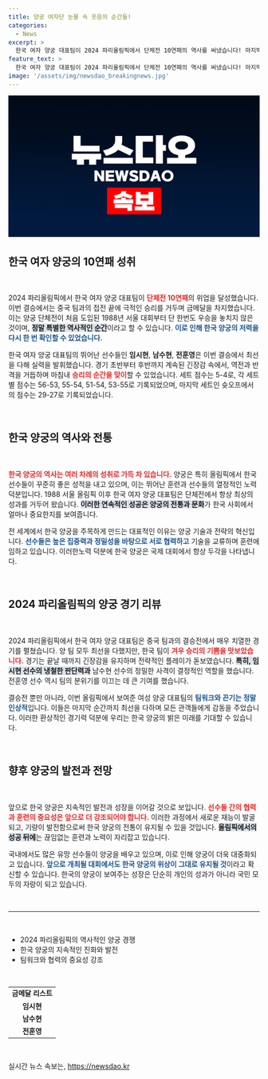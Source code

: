 ```yaml
---
title: 양궁 여자단 눈물 속 웃음의 순간들!
categories:
  - News
excerpt: >
  한국 여자 양궁 대표팀이 2024 파리올림픽에서 단체전 10연패의 역사를 써냈습니다! 마지막까지 긴장감 넘치는 접전 끝에 중국을 물리치며 금메달을 차지한 그들의 감동적인 순간을 함께 확인하세요.
feature_text: >
  한국 여자 양궁 대표팀이 2024 파리올림픽에서 단체전 10연패의 역사를 써냈습니다! 마지막까지 긴장감 넘치는 접전 끝에 중국을 물리치며 금메달을 차지한 그들의 감동적인 순간을 함께 확인하세요.
image: '/assets/img/newsdao_breakingnews.jpg'
---
```


<p><img src="/assets/img/newsdao_breakingnews.jpg" alt="firstkoreanews 속보" /></p>

<h2 data-ke-size="size26">한국 여자 양궁의 10연패 성취</h2>

<p data-ke-size="size16">&nbsp;</p>

<p>2024 파리올림픽에서 한국 여자 양궁 대표팀이 <b><span style="color: #ee2323;">단체전 10연패</span></b>의 위업을 달성했습니다. 이번 결승에서는 중국 팀과의 접전 끝에 극적인 승리를 거두며 금메달을 차지했습니다. 이는 양궁 단체전이 처음 도입된 1988년 서울 대회부터 단 한번도 우승을 놓치지 않은 것이며, <b><span style="background-color: #21538527;">정말 특별한 역사적인 순간</span></b>이라고 할 수 있습니다. <b><span style="color: #1a5490;">이로 인해 한국 양궁의 저력을 다시 한 번 확인할 수 있었습니다.</span></b></p>

<p>한국 여자 양궁 대표팀의 뛰어난 선수들인 <b>임시현</b>, <b>남수현</b>, <b>전훈영</b>은 이번 결승에서 최선을 다해 실력을 발휘했습니다. 경기 초반부터 후반까지 계속된 긴장감 속에서, 역전과 반격을 거듭하며 마침내 <b><span style="color: #ee2323;">승리의 순간을 맞이</span></b>할 수 있었습니다. 세트 점수는 5-4로, 각 세트별 점수는 56-53, 55-54, 51-54, 53-55로 기록되었으며, 마지막 세트인 슛오프에서의 점수는 29-27로 기록되었습니다.</p>

<p data-ke-size="size16">&nbsp;</p>

<h2 data-ke-size="size26">한국 양궁의 역사와 전통</h2>

<p data-ke-size="size16">&nbsp;</p>

<p><b><span style="color: #ee2323;">한국 양궁의 역사는 여러 차례의 성취로 가득 차 있습니다.</span></b> 양궁은 특히 올림픽에서 한국 선수들이 꾸준히 좋은 성적을 내고 있으며, 이는 뛰어난 훈련과 선수들의 열정적인 노력 덕분입니다. 1988 서울 올림픽 이후 한국 여자 양궁 대표팀은 단체전에서 항상 최상의 성과를 거두어 왔습니다. <b><span style="background-color: #21538527;">이러한 연속적인 성공은 양궁의 전통과 문화</span></b>가 한국 사회에서 얼마나 중요한지를 보여줍니다.</p>

<p>전 세계에서 한국 양궁을 주목하게 만드는 대표적인 이유는 양궁 기술과 전략의 혁신입니다. <b><span style="color: #1a5490;">선수들은 높은 집중력과 정밀성을 바탕으로 서로 협력하고</span></b> 기술을 교류하며 훈련에 임하고 있습니다. 이러한노력 덕분에 한국 양궁은 국제 대회에서 항상 두각을 나타냅니다.</p>

<p data-ke-size="size16">&nbsp;</p>

<h2 data-ke-size="size26">2024 파리올림픽의 양궁 경기 리뷰</h2>

<p data-ke-size="size16">&nbsp;</p>

<p>2024 파리올림픽에서 한국 여자 양궁 대표팀은 중국 팀과의 결승전에서 매우 치열한 경기를 펼쳤습니다. 양 팀 모두 최선을 다했지만, 한국 팀이 <b><span style="color: #ee2323;">겨우 승리의 기쁨을 맛보았습니다.</span></b> 경기는 끝날 때까지 긴장감을 유지하며 전략적인 플레이가 돋보였습니다. <b><span style="background-color: #21538527;">특히, 임시현 선수의 냉철한 판단력과</span></b> 남수현 선수의 정밀한 사격이 결정적인 역할을 했습니다. 전훈영 선수 역시 팀의 분위기를 이끄는 데 큰 기여를 했습니다.</p>

<p>결승전 뿐만 아니라, 이번 올림픽에서 보여준 여성 양궁 대표팀의 <b><span style="color: #1a5490;">팀워크와 끈기는 정말 인상적</span></b>입니다. 이들은 마지막 순간까지 최선을 다하며 모든 관객들에게 감동을 주었습니다. 이러한 환상적인 경기력 덕분에 우리는 한국 양궁의 밝은 미래를 기대할 수 있습니다.</p>

<p data-ke-size="size16">&nbsp;</p>

<h2 data-ke-size="size26">향후 양궁의 발전과 전망</h2>

<p data-ke-size="size16">&nbsp;</p>

<p>앞으로 한국 양궁은 지속적인 발전과 성장을 이어갈 것으로 보입니다. <b><span style="color: #ee2323;">선수들 간의 협력과 훈련의 중요성은 앞으로 더 강조되어야 합니다.</span></b> 이러한 과정에서 새로운 재능이 발굴되고, 기량이 발전함으로써 한국 양궁의 전통이 유지될 수 있을 것입니다. <b><span style="background-color: #21538527;">올림픽에서의 성공 뒤에</span></b>는 끊임없는 훈련과 노력이 자리잡고 있습니다.</p>

<p>국내에서도 많은 유망 선수들이 양궁을 배우고 있으며, 이로 인해 양궁이 더욱 대중화되고 있습니다. <b><span style="color: #1a5490;">앞으로 개최될 대회에서도 한국 양궁의 위상이 그대로 유지될 것</span></b>이라고 확신할 수 있습니다. 한국의 양궁이 보여주는 성장은 단순히 개인의 성과가 아니라 국민 모두의 자랑이 되고 있습니다.</p>

<p data-ke-size="size16">&nbsp;</p>

<hr>

<p data-ke-size="size16">&nbsp;</p>

<ul>
    <li>2024 파리올림픽의 역사적인 양궁 경쟁</li>
    <li>한국 양궁의 지속적인 진화와 발전</li>
    <li>팀워크와 협력의 중요성 강조</li>
</ul>

<p data-ke-size="size16">&nbsp;</p>

<table>
    <tr>
        <td style="text-align: center; height: 17px;"><b>금메달 리스트</b></td>
    </tr>
    <tr>
        <td style="text-align: center; height: 17px;"><b>임시현</b></td>
    </tr>
    <tr>
        <td style="text-align: center; height: 17px;"><b>남수현</b></td>
    </tr>
    <tr>
        <td style="text-align: center; height: 17px;"><b>전훈영</b></td>
    </tr>
</table>

<p data-ke-size="size16">&nbsp;</p>
실시간 뉴스 속보는, <a href="https://newsdao.kr" rel="dofollow">https://newsdao.kr</a>


